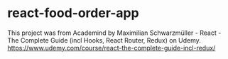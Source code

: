 # react-food-order-app

This project was from Academind by Maximilian Schwarzmüller - React - The Complete Guide (incl Hooks, React Router, Redux) on Udemy. https://www.udemy.com/course/react-the-complete-guide-incl-redux/

